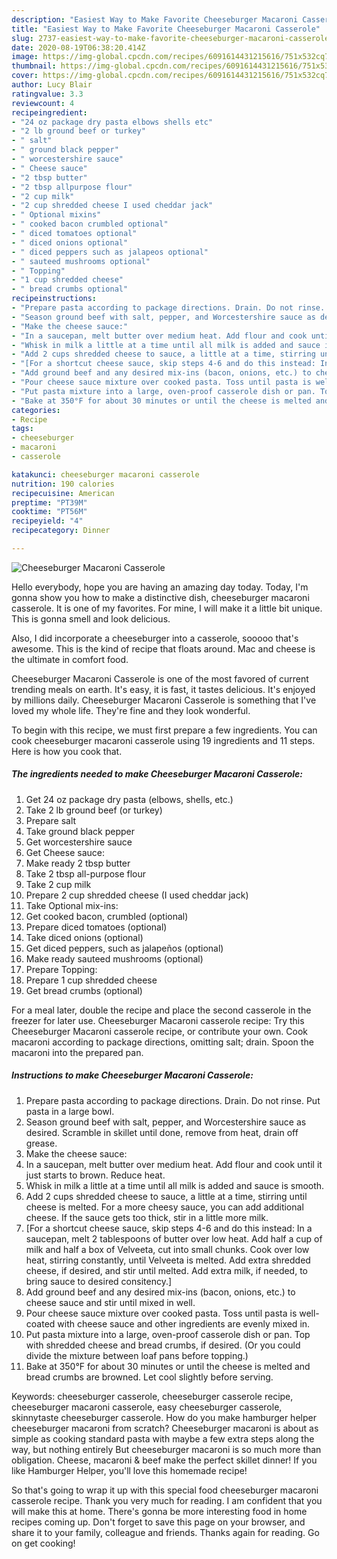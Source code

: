 ```yaml
---
description: "Easiest Way to Make Favorite Cheeseburger Macaroni Casserole"
title: "Easiest Way to Make Favorite Cheeseburger Macaroni Casserole"
slug: 2737-easiest-way-to-make-favorite-cheeseburger-macaroni-casserole
date: 2020-08-19T06:38:20.414Z
image: https://img-global.cpcdn.com/recipes/6091614431215616/751x532cq70/cheeseburger-macaroni-casserole-recipe-main-photo.jpg
thumbnail: https://img-global.cpcdn.com/recipes/6091614431215616/751x532cq70/cheeseburger-macaroni-casserole-recipe-main-photo.jpg
cover: https://img-global.cpcdn.com/recipes/6091614431215616/751x532cq70/cheeseburger-macaroni-casserole-recipe-main-photo.jpg
author: Lucy Blair
ratingvalue: 3.3
reviewcount: 4
recipeingredient:
- "24 oz package dry pasta elbows shells etc"
- "2 lb ground beef or turkey"
- " salt"
- " ground black pepper"
- " worcestershire sauce"
- " Cheese sauce"
- "2 tbsp butter"
- "2 tbsp allpurpose flour"
- "2 cup milk"
- "2 cup shredded cheese I used cheddar jack"
- " Optional mixins"
- " cooked bacon crumbled optional"
- " diced tomatoes optional"
- " diced onions optional"
- " diced peppers such as jalapeos optional"
- " sauteed mushrooms optional"
- " Topping"
- "1 cup shredded cheese"
- " bread crumbs optional"
recipeinstructions:
- "Prepare pasta according to package directions. Drain. Do not rinse. Put pasta in a large bowl."
- "Season ground beef with salt, pepper, and Worcestershire sauce as desired. Scramble in skillet until done, remove from heat, drain off grease."
- "Make the cheese sauce:"
- "In a saucepan, melt butter over medium heat. Add flour and cook until it just starts to brown. Reduce heat."
- "Whisk in milk a little at a time until all milk is added and sauce is smooth."
- "Add 2 cups shredded cheese to sauce, a little at a time, stirring until cheese is melted. For a more cheesy sauce, you can add additional cheese. If the sauce gets too thick, stir in a little more milk."
- "[For a shortcut cheese sauce, skip steps 4-6 and do this instead: In a saucepan, melt 2 tablespoons of butter over low heat. Add half a cup of milk and half a box of Velveeta, cut into small chunks. Cook over low heat, stirring constantly, until Velveeta is melted. Add extra shredded cheese, if desired, and stir until melted. Add extra milk, if needed, to bring sauce to desired consitency.]"
- "Add ground beef and any desired mix-ins (bacon, onions, etc.) to cheese sauce and stir until mixed in well."
- "Pour cheese sauce mixture over cooked pasta. Toss until pasta is well-coated with cheese sauce and other ingredients are evenly mixed in."
- "Put pasta mixture into a large, oven-proof casserole dish or pan. Top with shredded cheese and bread crumbs, if desired. (Or you could divide the mixture between loaf pans before topping.)"
- "Bake at 350°F for about 30 minutes or until the cheese is melted and bread crumbs are browned. Let cool slightly before serving."
categories:
- Recipe
tags:
- cheeseburger
- macaroni
- casserole

katakunci: cheeseburger macaroni casserole 
nutrition: 190 calories
recipecuisine: American
preptime: "PT39M"
cooktime: "PT56M"
recipeyield: "4"
recipecategory: Dinner

---
```



![Cheeseburger Macaroni Casserole](https://img-global.cpcdn.com/recipes/6091614431215616/751x532cq70/cheeseburger-macaroni-casserole-recipe-main-photo.jpg)

Hello everybody, hope you are having an amazing day today. Today, I'm gonna show you how to make a distinctive dish, cheeseburger macaroni casserole. It is one of my favorites. For mine, I will make it a little bit unique. This is gonna smell and look delicious.

Also, I did incorporate a cheeseburger into a casserole, sooooo that&#39;s awesome. This is the kind of recipe that floats around. Mac and cheese is the ultimate in comfort food.

Cheeseburger Macaroni Casserole is one of the most favored of current trending meals on earth. It's easy, it is fast, it tastes delicious. It's enjoyed by millions daily. Cheeseburger Macaroni Casserole is something that I've loved my whole life. They're fine and they look wonderful.


To begin with this recipe, we must first prepare a few ingredients. You can cook cheeseburger macaroni casserole using 19 ingredients and 11 steps. Here is how you cook that.

<!--inarticleads1-->

##### The ingredients needed to make Cheeseburger Macaroni Casserole:

1. Get 24 oz package dry pasta (elbows, shells, etc.)
1. Take 2 lb ground beef (or turkey)
1. Prepare  salt
1. Take  ground black pepper
1. Get  worcestershire sauce
1. Get  Cheese sauce:
1. Make ready 2 tbsp butter
1. Take 2 tbsp all-purpose flour
1. Take 2 cup milk
1. Prepare 2 cup shredded cheese (I used cheddar jack)
1. Take  Optional mix-ins:
1. Get  cooked bacon, crumbled (optional)
1. Prepare  diced tomatoes (optional)
1. Take  diced onions (optional)
1. Get  diced peppers, such as jalapeños (optional)
1. Make ready  sauteed mushrooms (optional)
1. Prepare  Topping:
1. Prepare 1 cup shredded cheese
1. Get  bread crumbs (optional)


For a meal later, double the recipe and place the second casserole in the freezer for later use. Cheeseburger Macaroni casserole recipe: Try this Cheeseburger Macaroni casserole recipe, or contribute your own. Cook macaroni according to package directions, omitting salt; drain. Spoon the macaroni into the prepared pan. 

<!--inarticleads2-->

##### Instructions to make Cheeseburger Macaroni Casserole:

1. Prepare pasta according to package directions. Drain. Do not rinse. Put pasta in a large bowl.
1. Season ground beef with salt, pepper, and Worcestershire sauce as desired. Scramble in skillet until done, remove from heat, drain off grease.
1. Make the cheese sauce:
1. In a saucepan, melt butter over medium heat. Add flour and cook until it just starts to brown. Reduce heat.
1. Whisk in milk a little at a time until all milk is added and sauce is smooth.
1. Add 2 cups shredded cheese to sauce, a little at a time, stirring until cheese is melted. For a more cheesy sauce, you can add additional cheese. If the sauce gets too thick, stir in a little more milk.
1. [For a shortcut cheese sauce, skip steps 4-6 and do this instead: In a saucepan, melt 2 tablespoons of butter over low heat. Add half a cup of milk and half a box of Velveeta, cut into small chunks. Cook over low heat, stirring constantly, until Velveeta is melted. Add extra shredded cheese, if desired, and stir until melted. Add extra milk, if needed, to bring sauce to desired consitency.]
1. Add ground beef and any desired mix-ins (bacon, onions, etc.) to cheese sauce and stir until mixed in well.
1. Pour cheese sauce mixture over cooked pasta. Toss until pasta is well-coated with cheese sauce and other ingredients are evenly mixed in.
1. Put pasta mixture into a large, oven-proof casserole dish or pan. Top with shredded cheese and bread crumbs, if desired. (Or you could divide the mixture between loaf pans before topping.)
1. Bake at 350°F for about 30 minutes or until the cheese is melted and bread crumbs are browned. Let cool slightly before serving.


Keywords: cheeseburger casserole, cheeseburger casserole recipe, cheeseburger macaroni casserole, easy cheeseburger casserole, skinnytaste cheeseburger casserole. How do you make hamburger helper cheeseburger macaroni from scratch? Cheeseburger macaroni is about as simple as cooking standard pasta with maybe a few extra steps along the way, but nothing entirely But cheeseburger macaroni is so much more than obligation. Cheese, macaroni &amp; beef make the perfect skillet dinner! If you like Hamburger Helper, you&#39;ll love this homemade recipe! 

So that's going to wrap it up with this special food cheeseburger macaroni casserole recipe. Thank you very much for reading. I am confident that you will make this at home. There's gonna be more interesting food in home recipes coming up. Don't forget to save this page on your browser, and share it to your family, colleague and friends. Thanks again for reading. Go on get cooking!
